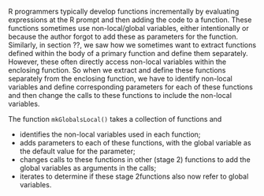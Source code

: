 R programmers typically develop functions incrementally by evaluating expressions at the R prompt
and then adding the code to a function.  These functions sometimes use non-local/global variables,
either intentionally or because the author forgot to add these as parameters for the function.
Similarly, in section ??, we saw how we sometimes want to extract functions defined within the body
of a primary function and define them separately.  However, these often directly access non-local
variables within the enclosing function.  So when we extract and define these functions separately
from the enclosing function, we have to identify non-local variables and define corresponding
parameters for each of these functions and then change the calls to these functions to include the
non-local variables.

The function `mkGlobalsLocal()` takes a collection of functions
and 
+ identifies the non-local variables used in each function;
+ adds parameters to each of these functions, with the global variable as the default value for the parameter;
+ changes calls to these functions in other (stage 2) functions to add the global variables as arguments in the calls;
+ iterates to determine if these stage 2functions also now refer  to global variables.

